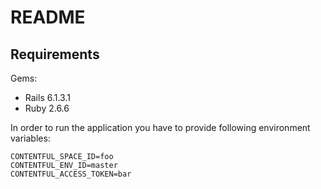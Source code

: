 # README

## Requirements

Gems:
* Rails 6.1.3.1
* Ruby 2.6.6

In order to run the application you have to provide following environment variables:
```
CONTENTFUL_SPACE_ID=foo
CONTENTFUL_ENV_ID=master
CONTENTFUL_ACCESS_TOKEN=bar
```
